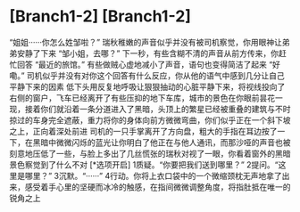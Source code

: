# [Branch1-2] [Branch1-2]
“姐姐······你怎么姓邹啦？”
瑞秋稚嫩的声音似乎并没有被司机察觉，你用眼神让弟弟安静了下来
“邹小姐，去哪？”
下一秒，有些含糊不清的声音从前方传来，你赶忙回答
“最近的旅馆。”
有些做贼心虚地减小了声音，语句也变得简洁了起来
“好嘞。”
司机似乎并没有对你这个回答有什么反应，你从他的语气中感到几分让自己平静下来的因素
低下头用反复地呼吸让狠狠抽动的心脏平静下来，将视线投向了右侧的窗户，飞车已经离开了有些压抑的地下车库，城市的景色在你眼前昙花一现，接着你们就沿着一条分道进入了黑暗，头顶上的繁星已经被重叠的建筑与不时掠过的车身完全遮蔽，重力将你的身体向前方微微弯曲，你们似乎正在一个斜下坡之上，正向着深处前进
司机的一只手掌离开了方向盘，粗大的手指在耳边按了一下，在黑暗中微微闪烁的蓝光让你明白了他正在与他人通讯，而那沙哑的声音也被刻意地压低了一些，与脸上多出了几丝慌张的瑞秋对视了一眼，你看着窗外的黑暗景色察觉到了什么不对
[*选项开启]
1质疑。“你要把我们送到哪里？”
2提问。“这里是哪里？”
3沉默。“······”
4行动。你将上衣口袋中的一个微缩颈枕无声地拿了出来，感受着手心里的坚硬而冰冷的触感，在指间微微调整角度，将指肚抵在唯一的锐角之上